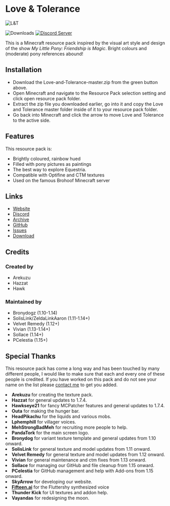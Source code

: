 # Love & Tolerance

<img src="https://love-tolerance.com/resources/img/preview.png" alt="L&T"></img>

![Downloads](https://img.shields.io/github/downloads/Love-and-Tolerance/Love-and-Tolerance/total.svg?color=blue)
[![Discord Server](https://img.shields.io/discord/621069869244350468.svg?color=blueviolet)](https://discord.gg/fxNMGvm)

This is a Minecraft resource pack inspired by the visual art style and design of the show _My Little Pony: Friendship is Magic_. Bright colours and (moderate) pony references abound!

## Installation

 - Download the Love-and-Tolerance-master.zip from the green button above.
 - Open Minecraft and navigate to the Resource Pack selection setting and click open resource pack folder.
 - Extract the zip file you downloaded earlier, go into it and copy the Love and Tolerance master folder inside of it to your resource pack folder.
 - Go back into Minecraft and click the arrow to move Love and Tolerance to the active side.

## Features

This resource pack is:

 - Brightly coloured, rainbow hued
 - Filled with pony pictures as paintings
 - The best way to explore Equestria.
 - Compatible with Optifine and CTM textures
 - Used on the famous Brohoof Minecraft server

## Links

 - <a href="https://love-tolerance.com">Website</a>
 - <a href="https://love-tolerance.com/discord">Discord</a>
 - <a href="https://love-tolerance.com/archive">Archive</a>
 - <a href="https://love-tolerance.com/github">GitHub</a>
 - <a href="https://love-tolerance.com/issues">Issues</a>
 - <a href="https://love-tolerance.com/download">Download</a>

## Credits

### Created by
 - Arekuzu
 - Hazzat
 - Hawk

### Maintained by

 - Bronydogz (1.10-1.14)
 - SolisLink/ZeldaLinkAaron (1.11-1.14+)
 - Velvet Remedy (1.12+)
 - Vivian (1.13-1.14+)
 - Sollace (1.14+)
 - PCelestia (1.15+)

## Special Thanks

This resource pack has come a long way and has been touched by many different people, I would like to make sure that each and every one of these people is credited. If you have worked on this pack and do not see your name on the list please <a href="mailto:velvetremedy@love-tolerance.com">contact me</a> to get you added.

<li><b>Arekuzu</b> for creating the texture pack.</li>
<li><b>Hazzat</b> for general updates to 1.7.4.</li>
<li><b>Hawkseye21</b> for fancy MCPatcher features and general updates to 1.7.4.</li>
<li><b>Outa</b> for making the hunger bar.</li>
<li><b>HeadPikachu</b> for the liquids and various mobs.</li>
<li><b>Lphemphill</b> for villager voices.</li>
<li><b>MehStrongBadMeh</b> for recruiting more people to help.</li>
<li><b>PandaTork</b> for the main screen logo.</li>
<li><b>Bronydog</b> for variant texture template and general updates from 1.10 onward.</li>
<li><b>SolisLink</b> for general texture and model updates from 1.11 onward.</li>
<li><b>Velvet Remedy</b> for general texture and model updates from 1.12 onward.</li>
<li><b>Vivian</b> for general maintenance and ctm fixes from 1.13 onward.</li>
<li><b>Sollace</b> for managing our GitHub and file cleanup from 1.15 onward.</li>
<li><b>PCelestia</b> for GitHub management and help with Add-ons from 1.15 onward.</li>
<li><b>SkyArrow</b> for developing our website.</li>
<li><b><a href="https://fifteen.ai/">Fifteen.ai</a></b> for the Fluttershy synthesized voice</li>
<li><b>Thunder Kick</b> for UI textures and addon help.</li>
<li><b>Vayandas</b> for redesigning the moon.</li>
